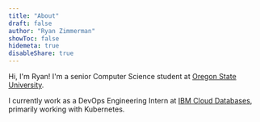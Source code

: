 ```yaml
---
title: "About"
draft: false
author: "Ryan Zimmerman"
showToc: false
hidemeta: true
disableShare: true
---
```

Hi, I'm Ryan! I'm a senior Computer Science student at [Oregon State University](https://oregonstate.edu).

I currently work as a DevOps Engineering Intern at [IBM Cloud Databases](https://www.ibm.com/cloud/databases), primarily working with Kubernetes.
